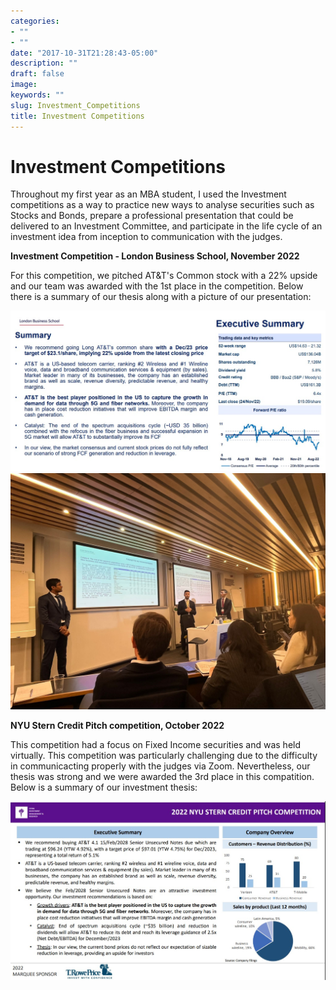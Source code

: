 ```yaml
---
categories:
- ""
- ""
date: "2017-10-31T21:28:43-05:00"
description: ""
draft: false
image: 
keywords: ""
slug: Investment_Competitions
title: Investment Competitions
---
```


# Investment Competitions

Throughout my first year as an MBA student, I used the Investment competitions as a way to practice new ways to analyse securities such as Stocks and Bonds, prepare a professional presentation that could be delivered to an Investment Committee, and participate in the life cycle of an investment idea from inception to communication with the judges.

**Investment Competition - London Business School, November 2022**

For this competition, we pitched AT&T's Common stock with a 22% upside and our team was awarded with the 1st place in the competition. Below there is a summary of our thesis along with a picture of our presentation:

![LBS Competition](https://github.com/t05id01/my_website/blob/main/content/blogs/lbs_competition_summary.jpg?raw=true) 
![LBS Competition](https://github.com/t05id01/my_website/blob/main/content/blogs/lbs_competition.jpeg?raw=true)

**NYU Stern Credit Pitch competition, October 2022**

This competition had a focus on Fixed Income securities and was held virtually. This competition was particularly challenging due to the difficulty in communicacting properly with the judges via Zoom. Nevertheless, our thesis was strong and we were awarded the 3rd place in this compatition. Below is a summary of our investment thesis:

![LBS Competition](https://github.com/t05id01/my_website/blob/main/content/blogs/nyu_competition.jpg?raw=true)

